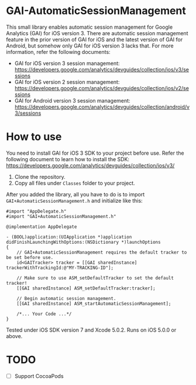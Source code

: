 GAI-AutomaticSessionManagement
==============================

This small library enables automatic session management for Google Analytics (GAI) for iOS version 3. There are automatic session management feature in the prior version of GAI for iOS and the latest version of GAI for Android, but somehow only GAI for iOS version 3 lacks that. For more information, refer the following documents:

- GAI for iOS version 3 session management: https://developers.google.com/analytics/devguides/collection/ios/v3/sessions
- GAI for iOS version 2 session management: https://developers.google.com/analytics/devguides/collection/ios/v2/sessions
- GAI for Android version 3 session management: https://developers.google.com/analytics/devguides/collection/android/v3/sessions

How to use
==========

You need to install GAI for iOS 3 SDK to your project before use. Refer the following document to learn how to install the SDK:
https://developers.google.com/analytics/devguides/collection/ios/v3/

1. Clone the repository.
2. Copy all files under `Classes` folder to your project.

After you added the library, all you have to do is to import `GAI+AutomaticSessionManagement.h` and initialize like this:

```objc
#import "AppDelegate.h"
#import "GAI+AutomaticSessionManagement.h"

@implementation AppDelegate

- (BOOL)application:(UIApplication *)application didFinishLaunchingWithOptions:(NSDictionary *)launchOptions
{
    // GAI+AutomaticSessionManagement requires the default tracker to be set before use.
    id<GAITracker> tracker = [[GAI sharedInstance] trackerWithTrackingId:@"MY-TRACKING-ID"];
    
    // Make sure to use ASM_setDefaultTracker to set the default tracker!
    [[GAI sharedInstance] ASM_setDefaultTracker:tracker];
    
    // Begin automatic session management.
    [[GAI sharedInstance] ASM_startAutomaticSessionManagement];
    
    /*... Your Code ...*/
}
```

Tested under iOS SDK version 7 and Xcode 5.0.2. Runs on iOS 5.0.0 or above.

TODO
====

- [ ] Support CocoaPods
